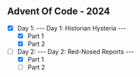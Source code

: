 ## Advent Of Code - 2024

- [X] Day 1: --- Day 1: Historian Hysteria ---
  - [X] Part 1
  - [x] Part 2 
- [ ] Day 2: --- Day 2: Red-Nosed Reports ---
  - [X] Part 1
  - [ ] Part 2
